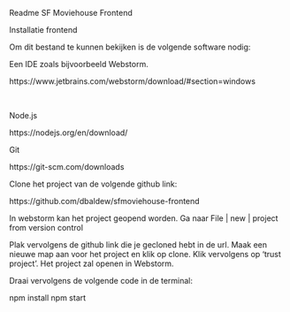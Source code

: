 Readme SF Moviehouse Frontend

Installatie frontend 

Om dit bestand te  kunnen bekijken is de volgende software nodig:
<br>
<p>Een IDE zoals bijvoorbeeld Webstorm.</p>
<P>https://www.jetbrains.com/webstorm/download/#section=windows</P>
<br>
<p>Node.js</p>
https://nodejs.org/en/download/
<br>
<p>Git</p>
https://git-scm.com/downloads
<br>
<p>Clone het project van de volgende github link:</p>
https://github.com/dbaldew/sfmoviehouse-frontend
<br>

In webstorm kan het project geopend worden. 
Ga naar File | new | project from  version control
<br>

Plak vervolgens de github link die je gecloned hebt in de url. 
Maak een nieuwe map aan voor het project en klik op clone. 
Klik vervolgens op ‘trust project’. 
Het project zal openen in Webstorm.
<br>

Draai vervolgens de volgende code in de terminal:
<br>

npm install
npm start

